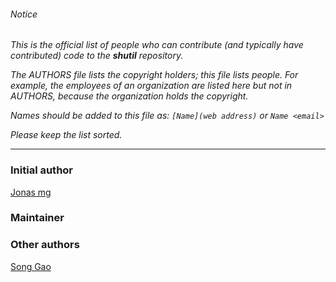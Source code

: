 ###### Notice

*This is the official list of people who can contribute (and typically have
contributed) code to the **shutil** repository.*

*The AUTHORS file lists the copyright holders; this file lists people. For
example, the employees of an organization are listed here but not in AUTHORS,
because the organization holds the copyright.*

*Names should be added to this file as: `[Name](web address)` or `Name <email>`*

*Please keep the list sorted.*

* * *

### Initial author

[Jonas mg](https://github.com/kless)

### Maintainer



### Other authors

[Song Gao](https://github.com/songgao)

